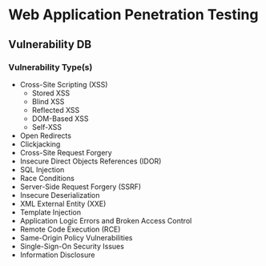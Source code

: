 # Web Application Penetration Testing

## Vulnerability DB

### Vulnerability Type(s)

- Cross-Site Scripting (XSS)
  - Stored XSS
  - Blind XSS
  - Reflected XSS
  - DOM-Based XSS
  - Self-XSS
- Open Redirects
- Clickjacking
- Cross-Site Request Forgery
- Insecure Direct Objects References (IDOR)
- SQL Injection
- Race Conditions
- Server-Side Request Forgery (SSRF)
- Insecure Deserialization
- XML External Entity (XXE)
- Template Injection
- Application Logic Errors and Broken Access Control
- Remote Code Execution (RCE)
- Same-Origin Policy Vulnerabilities
- Single-Sign-On Security Issues
- Information Disclosure
